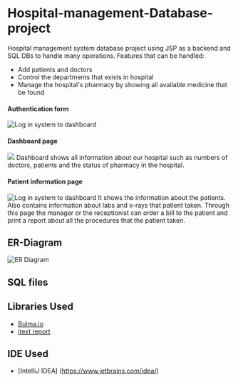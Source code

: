 # Hospital-management-Database-project
Hospital management system database project using JSP as a backend and SQL DBs to handle many operations.
Features that can be handled:
- Add patients and doctors
- Control the departments that exists in hospital
- Manage the hospital's pharmacy by showing all available medicine that be found

#### Authentication form
![Log in system to dashboard](https://github.com/MohammedShalan/Hospital-management-Database-project/blob/master/screenshots/login.png)

#### Dashboard page
![](https://github.com/MohammedShalan/Hospital-management-Database-project/blob/master/screenshots/dashboard.png)
Dashboard shows all information about our hospital such as numbers of doctors, patients and the status of pharmacy in the hospital.
#### Patient information page
![Log in system to dashboard](https://github.com/MohammedShalan/Hospital-management-Database-project/blob/master/screenshots/login.png)
It shows the information about the patients. Also contains information about labs and x-rays that patient taken. Through this page the manager or the receptionist can order a bill to the patient and print a report about all the procedures that the patient taken.  
## ER-Diagram
![ER Diagram](https://github.com/MohammedShalan/Hospital-management-Database-project/blob/master/screenshots/eer_diagram.png)

## SQL files

## Libraries Used

- [Bulma.io](https://bulma.io/documentation/)
- [itext report](https://developers.itextpdf.com/examples/xml-worker-itext5/reporting-examples)

## IDE Used
- [IntelliJ IDEA] (https://www.jetbrains.com/idea/)
